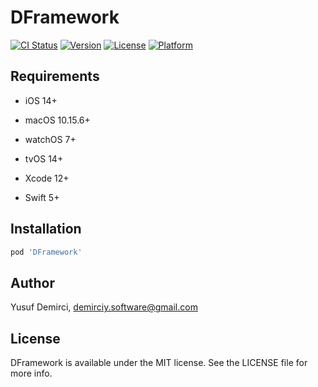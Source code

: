# DFramework

[![CI Status](https://img.shields.io/travis/demirciy/DFramework.svg?style=flat)](https://travis-ci.com/demirciy/DFramework)
[![Version](https://img.shields.io/cocoapods/v/DFramework.svg?style=flat)](https://cocoapods.org/pods/DFramework)
[![License](https://img.shields.io/cocoapods/l/DFramework.svg?style=flat)](https://cocoapods.org/pods/DFramework)
[![Platform](https://img.shields.io/cocoapods/p/DFramework.svg?style=flat)](https://cocoapods.org/pods/DFramework)

## Requirements

- iOS 14+
- macOS 10.15.6+
- watchOS 7+
- tvOS 14+

- Xcode 12+
- Swift 5+

## Installation

```ruby
pod 'DFramework'
```

## Author

Yusuf Demirci, demirciy.software@gmail.com

## License

DFramework is available under the MIT license. See the LICENSE file for more info.
